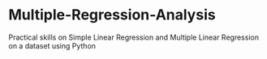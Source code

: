 # Multiple-Regression-Analysis
Practical skills on Simple Linear Regression and Multiple Linear Regression on a dataset using Python
